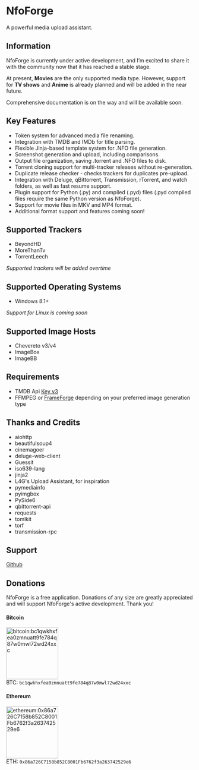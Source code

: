 # NfoForge

A powerful media upload assistant.

## Information

NfoForge is currently under active development, and I’m excited to share it with the community now that it has reached a stable stage.

At present, **Movies** are the only supported media type. However, support for **TV shows** and **Anime** is already planned and will be added in the near future.

Comprehensive documentation is on the way and will be available soon.

## Key Features

- Token system for advanced media file renaming.
- Integration with TMDB and IMDb for title parsing.
- Flexible Jinja-based template system for .NFO file generation.
- Screenshot generation and upload, including comparisons.
- Output file organization, saving .torrent and .NFO files to disk.
- Torrent cloning support for multi-tracker releases without re-generation.
- Duplicate release checker - checks trackers for duplicates pre-upload.
- Integration with Deluge, qBittorrent, Transmission, rTorrent, and watch folders, as well as fast resume support.
- Plugin support for Python (.py) and compiled (.pyd) files (.pyd compiled files require the same Python version as NfoForge).
- Support for movie files in MKV and MP4 format.
- Additional format support and features coming soon!

## Supported Trackers

- BeyondHD
- MoreThanTv
- TorrentLeech

_Supported trackers will be added overtime_

## Supported Operating Systems

- Windows 8.1+

_Support for Linux is coming soon_

## Supported Image Hosts

- Chevereto v3/v4
- ImageBox
- ImageBB

## Requirements

- TMDB Api <a href="https://www.themoviedb.org/settings/api" target="_blank">Key v3</a>
- FFMPEG or <a href="https://github.com/jessielw/FrameForge/" target="_blank">FrameForge</a> depending on your preferred image generation type

## Thanks and Credits

- aiohttp
- beautifulsoup4
- cinemagoer
- deluge-web-client
- Guessit
- iso639-lang
- jinja2
- L4G's Upload Assistant, for inspiration
- pymediainfo
- pyimgbox
- PySide6
- qbittorrent-api
- requests
- tomlkit
- torf
- transmission-rpc

## Support

[Github](https://github.com/jesterr0/NfoForge)

## Donations

NfoForge is a free application. Donations of any size are greatly appreciated and will support NfoForge's active development. Thank you!

#### Bitcoin

<img src="https://github.com/user-attachments/assets/88b7643f-8567-4d6d-ade4-13d725490062" alt="bitcoin:bc1qwkhxfea0zmnuatt9fe784q87w0mwl72wd24xxc" width="140">\
BTC: `bc1qwkhxfea0zmnuatt9fe784q87w0mwl72wd24xxc`

#### Ethereum

<img src="https://github.com/user-attachments/assets/e34fa9d4-531f-4586-9deb-47413861279a" alt="ethereum:0x86a726C7158b852C8001Fb6762f3a263742529e6" width="140">\
ETH: `0x86a726C7158b852C8001Fb6762f3a263742529e6`
